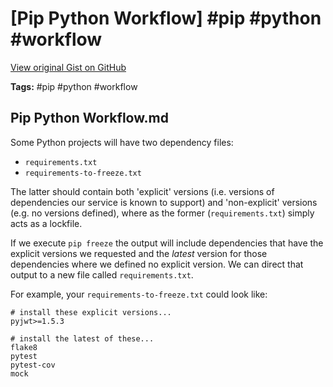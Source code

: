# [Pip Python Workflow] #pip #python #workflow

[View original Gist on GitHub](https://gist.github.com/Integralist/5f056192ae527a7c7598cab248d73c04)

**Tags:** #pip #python #workflow

## Pip Python Workflow.md

Some Python projects will have two dependency files:

* `requirements.txt`
* `requirements-to-freeze.txt`

The latter should contain both 'explicit' versions (i.e. versions of dependencies our service is known to support) and 'non-explicit' versions (e.g. no versions defined), where as the former (`requirements.txt`) simply acts as a lockfile.

If we execute `pip freeze` the output will include dependencies that have the explicit versions we requested and the _latest_ version for those dependencies where we defined no explicit version. We can direct that output to a new file called `requirements.txt`.

For example, your `requirements-to-freeze.txt` could look like:

```
# install these explicit versions...
pyjwt>=1.5.3

# install the latest of these...
flake8
pytest
pytest-cov
mock
```


